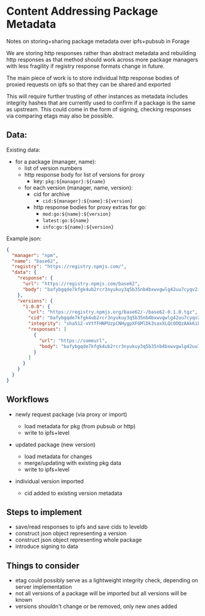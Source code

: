 # Content Addressing Package Metadata

Notes on storing+sharing package metadata over ipfs+pubsub in Forage

We are storing http responses rather than abstract metadata and rebuilding http responses as that method should work across more package managers with less fragility if registry response formats change in future.

The main piece of work is to store individual http response bodies of proxied requests on ipfs so that they can be shared and exported

This will require further trusting of other instances as metadata includes integrity hashes that are currently used to confirm if a package is the same as upstream. This could come in the form of signing, checking responses via comparing etags may also be possible.

## Data:

Existing data:

- for a package (manager, name):
  - list of version numbers
  - http response body for list of versions for proxy
    - key: `pkg:${manager}:${name}`
  - for each version (manager, name, version):
    - cid for archive
      - `cid:${manager}:${name}:${version}`
    - http response bodies for proxy
      extras for go:
        - `mod:go:${name}:${version}`
        - `latest:go:${name}`
        - `info:go:${name}:${version}`

Example json:

```json
{
  "manager": "npm",
  "name": "base62",
  "registry": "https://registry.npmjs.com/",
  "data": {
    "response": {
      "url": "https://registry.npmjs.com/base62",
      "body": "bafybgqde7kfgk4ub2rcr3nyukuy3q5b35nb4bxwvgwlg42uu7cyqv2ihryzurlwt2o"
    },
    "versions": {
      "1.0.0": {
        "url": "https://registry.npmjs.org/base62/-/base62-0.1.0.tgz",
        "cid": "bafybgqde7kfgk4ub2rcr3nyukuy3q5b35nb4bxwvgwlg42uu7cyqv2ihryzurlw",
        "integrity": "sha512-xVtfFHNPUzpCNHygpXFGMlDk3saxXLQcOOQzAAk6ibvlAHgT6W==",
        "responses": [
          {
            "url": "https://someurl",
            "body": "bafybgqde7kfgk4ub2rcr3nyukuy3q5b35nb4bxwvgwlg42uu7cyqv2ihryzurlwt2o"
          }
        ]
      }
    }
  }
}
```

## Workflows

- newly request package (via proxy or import)
  - load metadata for pkg (from pubsub or http)
  - write to ipfs+level

- updated package (new version)
  - load metadata for changes
  - merge/updating with existing pkg data
  - write to ipfs+level

- individual version imported
  - cid added to existing version metadata

## Steps to implement

- save/read responses to ipfs and save cids to leveldb
- construct json object representing a version
- construct json object representing whole package
- introduce signing to data

## Things to consider

- etag could possibly serve as a lightweight integrity check, depending on server implementation
- not all versions of a package will be imported but all versions will be known
- versions shouldn't change or be removed, only new ones added
